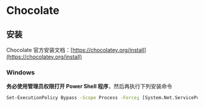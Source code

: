 # Chocolate

## 安装

Chocolate 官方安装文档：[https://chocolatey.org/install](https://chocolatey.org/install)

### Windows

**务必使用管理员权限打开 Power Shell 程序**，然后再执行下列安装命令

```bash
Set-ExecutionPolicy Bypass -Scope Process -Force; [System.Net.ServicePointManager]::SecurityProtocol = [System.Net.ServicePointManager]::SecurityProtocol -bor 3072; iex ((New-Object System.Net.WebClient).DownloadString('https://chocolatey.org/install.ps1'))
```

